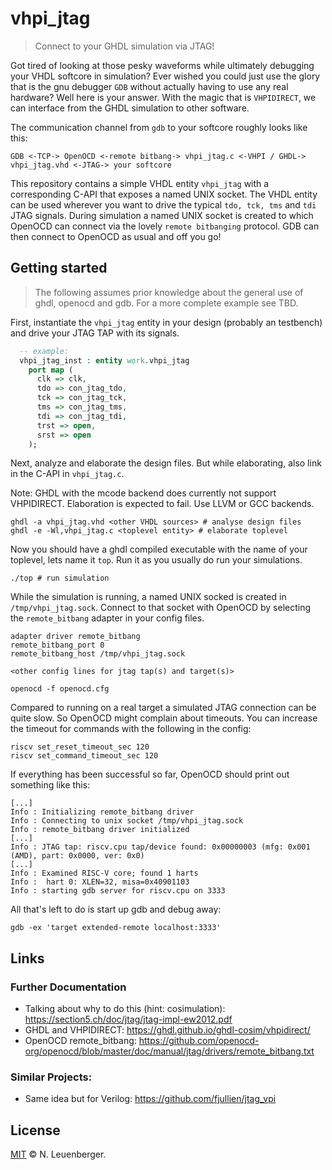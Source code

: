 # vhpi_jtag
> Connect to your GHDL simulation via JTAG!

Got tired of looking at those pesky waveforms while ultimately debugging your VHDL softcore in simulation? Ever wished you could just use the glory that is the gnu debugger `GDB` without actually having to use any real hardware? Well here is your answer. With the magic that is `VHPIDIRECT`, we can interface from the GHDL simulation to other software.

The communication channel from `gdb` to your softcore roughly looks like this:

```
GDB <-TCP-> OpenOCD <-remote bitbang-> vhpi_jtag.c <-VHPI / GHDL-> vhpi_jtag.vhd <-JTAG-> your softcore
```

This repository contains a simple VHDL entity `vhpi_jtag` with a corresponding C-API that exposes a named UNIX socket.
The VHDL entity can be used wherever you want to drive the typical `tdo, tck, tms` and `tdi` JTAG signals. During simulation a named UNIX socket is created to which OpenOCD can connect via the lovely `remote bitbanging` protocol.
GDB can then connect to OpenOCD as usual and off you go!


## Getting started

> The following assumes prior knowledge about the general use of ghdl, openocd and gdb. For a more complete example see TBD.

First, instantiate the `vhpi_jtag` entity in your design (probably an testbench) and drive your JTAG TAP with its signals.

```vhdl
  -- example:
  vhpi_jtag_inst : entity work.vhpi_jtag
    port map (
      clk => clk,
      tdo => con_jtag_tdo,
      tck => con_jtag_tck,
      tms => con_jtag_tms,
      tdi => con_jtag_tdi,
      trst => open,
      srst => open
    );
```

Next, analyze and elaborate the design files. But while elaborating, also link in the C-API in `vhpi_jtag.c`.

Note: GHDL with the mcode backend does currently not support VHPIDIRECT. Elaboration is expected to fail. Use LLVM or GCC backends.

```shell
ghdl -a vhpi_jtag.vhd <other VHDL sources> # analyse design files
ghdl -e -Wl,vhpi_jtag.c <toplevel entity> # elaborate toplevel
```

Now you should have a ghdl compiled executable with the name of your toplevel, lets name it `top`. Run it as you usually do run your simulations.

```shell
./top # run simulation
```

While the simulation is running, a named UNIX socked is created in `/tmp/vhpi_jtag.sock`. Connect to that socket with OpenOCD by selecting the `remote_bitbang` adapter in your config files.

```
adapter driver remote_bitbang
remote_bitbang_port 0
remote_bitbang_host /tmp/vhpi_jtag.sock

<other config lines for jtag tap(s) and target(s)>
```

```shell
openocd -f openocd.cfg
```

Compared to running on a real target a simulated JTAG connection can be quite slow. So OpenOCD might complain about timeouts. You can increase the timeout for commands with the following in the config:

```
riscv set_reset_timeout_sec 120
riscv set_command_timeout_sec 120
```

If everything has been successful so far, OpenOCD should print out something like this:

```
[...]
Info : Initializing remote_bitbang driver
Info : Connecting to unix socket /tmp/vhpi_jtag.sock
Info : remote_bitbang driver initialized
[...]
Info : JTAG tap: riscv.cpu tap/device found: 0x00000003 (mfg: 0x001 (AMD), part: 0x0000, ver: 0x0)
[...]
Info : Examined RISC-V core; found 1 harts
Info :  hart 0: XLEN=32, misa=0x40901103
Info : starting gdb server for riscv.cpu on 3333
```

All that's left to do is start up gdb and debug away:

```shell
gdb -ex 'target extended-remote localhost:3333'
```


## Links

### Further Documentation
- Talking about why to do this (hint: cosimulation): https://section5.ch/doc/jtag/jtag-impl-ew2012.pdf
- GHDL and VHPIDIRECT: https://ghdl.github.io/ghdl-cosim/vhpidirect/
- OpenOCD remote_bitbang: https://github.com/openocd-org/openocd/blob/master/doc/manual/jtag/drivers/remote_bitbang.txt

### Similar Projects:
- Same idea but for Verilog: https://github.com/fjullien/jtag_vpi


## License
[MIT](LICENSE) © N. Leuenberger.
